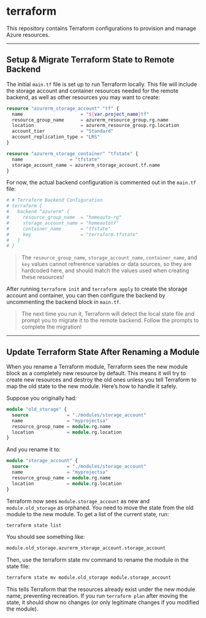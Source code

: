 # terraform

This repository contains Terraform configurations to provision and manage Azure resources.

---

## Setup & Migrate Terraform State to Remote Backend

The initial `main.tf` file is set up to run Terraform locally. This file will include the storage account and container
resources needed for the remote backend, as well as other resources you may want to create:

```tf
resource "azurerm_storage_account" "tf" {
  name                     = "${var.project_name}tf"
  resource_group_name      = azurerm_resource_group.rg.name
  location                 = azurerm_resource_group.rg.location
  account_tier             = "Standard"
  account_replication_type = "LRS"
}

resource "azurerm_storage_container" "tfstate" {
  name                 = "tfstate"
  storage_account_name = azurerm_storage_account.tf.name
}
```

For now, the actual backend configuration is commented out in the `main.tf` file:

```tf
# # Terraform Backend Configuration
# terraform {
#   backend "azurerm" {
#     resource_group_name  = "homeauto-rg"
#     storage_account_name = "homeautotf"
#     container_name       = "tfstate"
#     key                  = "terraform.tfstate"
#   }
# }
```

> The `resource_group_name`, `storage_account_name`, `container_name`, and `key` values cannot refrerence variables or
> data
> sources, so they are hardcoded here, and should match the values used when creating these resources!

After running `terraform init` and `terraform apply` to create the storage account and container, you can then
configure the backend by uncommenting the backend block in `main.tf`.

> The next time you run it, Terraform will detect the local state file and prompt you to migrate it to the remote
> backend. Follow the prompts to complete the migration!

---

## Update Terraform State After Renaming a Module

When you rename a Terraform module, Terraform sees the new module block as a completely new resource by default. This
means it will try to create new resources and destroy the old ones unless you tell Terraform to map the old state to the
new module. Here’s how to handle it safely.

Suppose you originally had:

```tf
module "old_storage" {
  source              = "./modules/storage_account"
  name                = "myprojectsa"
  resource_group_name = module.rg.name
  location            = module.rg.location
}
```

And you rename it to:

```tf
module "storage_account" {
  source              = "./modules/storage_account"
  name                = "myprojectsa"
  resource_group_name = module.rg.name
  location            = module.rg.location
}
```

Terraform now sees `module.storage_account` as new and `module.old_storage` as orphaned. You need to move the state from
the old module to the new module. To get a list of the current state, run:

```bash
terraform state list
```

You should see something like:

```bash
module.old_storage.azurerm_storage_account.storage_account
```

Then, use the terraform state mv command to rename the module in the state file:

```bash
terraform state mv module.old_storage module.storage_account
```

This tells Terraform that the resources already exist under the new module name, preventing recreation. If you run
`terraform plan` after moving the state, it should show no changes (or only legitimate changes if you
modified the module).
